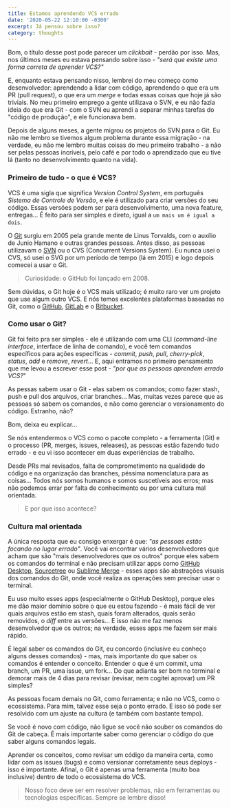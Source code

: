 ```yaml
---
title: Estamos aprendendo VCS errado
date: '2020-05-22 12:10:00 -0300'
excerpt: Já pensou sobre isso?
category: thoughts
---
```


Bom, o título desse post pode parecer um _clickbait_ - perdão por isso. Mas, nos últimos meses eu estava pensando sobre isso - _"será que existe uma forma correta de aprender VCS?"_

E, enquanto estava pensando nisso, lembrei do meu começo como desenvolvedor: aprendendo a lidar com código, aprendendo o que era um PR (pull request), o que era um _merge_ e todas essas coisas que hoje já são triviais. No meu primeiro emprego a gente utilizava o SVN, e eu não fazia ideia do que era Git - com o SVN eu aprendi a separar minhas tarefas do "código de produção", e ele funcionava bem.

Depois de alguns meses, a gente migrou os projetos do SVN para o Git. Eu não me lembro se tivemos algum problema durante essa migração - na verdade, eu não me lembro muitas coisas do meu primeiro trabalho - a não ser pelas pessoas incríveis, pelo café e por todo o aprendizado que eu tive lá (tanto no desenvolvimento quanto na vida).

### Primeiro de tudo - o que é VCS?

VCS é uma sigla que significa _Version Control System_, em português _Sistema de Controle de Versão_, e ele é utilizado para criar versões do seu código. Essas versões podem ser para desenvolvimento, uma nova feature, entregas... É feito para ser simples e direto, igual a `um mais um é igual a dois`.

O [Git](https://git-scm.com/) surgiu em 2005 pela grande mente de Linus Torvalds, com o auxílio de Junio Hamano e outras grandes pessoas. Antes disso, as pessoas utilizavam o [SVN](https://www.google.com/search?q=svn&oq=svn&aqs=chrome..69i57.777j0j1&sourceid=chrome&ie=UTF-8) ou o CVS (Concurrent Versions System). Eu nunca usei o CVS, só usei o SVG por um período de tempo (lá em 2015) e logo depois comecei a usar o Git.

> Curiosidade: o GitHub foi lançado em 2008.

Sem dúvidas, o Git hoje é o VCS mais utilizado; é muito raro ver um projeto que use algum outro VCS. E nós temos excelentes plataformas baseadas no Git, como o [GitHub](https://github.com/), [GitLab](https://about.gitlab.com/) e o [Bitbucket](https://bitbucket.org/product).

### Como usar o Git?

Git foi feito pra ser simples - ele é utilizando com uma CLI (_command-line interface_, interface de linha de comando), e você tem comandos específicos para ações específicas - _commit_, _push_, _pull_, _cherry-pick_, _status_, _add_ e _remove_, _revert_... E, aqui entramos no primeiro pensamento que me levou a escrever esse post - _"por que as pessoas aprendem errado VCS?_"

As pessas sabem usar o Git - elas sabem os comandos; como fazer stash, push e pull dos arquivos, criar branches... Mas, muitas vezes parece que as pessoas só sabem os comandos, e não como gerenciar o versionamento do código. Estranho, não?

Bom, deixa eu explicar...

Se nós entendermos o VCS como o pacote completo - a ferramenta (Git) e o processo (PR, merges, issues, releases), as pessoas estão fazendo tudo errado - e eu vi isso acontecer em duas experiências de trabalho.

Desde PRs mal revisados, falta de comprometimento na qualidade do código e na organização das branches, péssima nomenclatura para as coisas... Todos nós somos humanos e somos suscetíveis aos erros; mas não podemos errar por falta de conhecimento ou por uma cultura mal orientada.

> E por que isso acontece?

### Cultura mal orientada

A única resposta que eu consigo enxergar é que: _"as pessoas estão focando no lugar errado"_. Você vai encontrar vários desenvolvedores que acham que são "mais desenvolvedores que os outros" porque eles sabem os comandos do terminal e não precisam utilizar apps como [GitHub Desktop](https://desktop.github.com/), [Sourcetree](https://www.sourcetreeapp.com/) ou [Sublime Merge](https://www.sublimemerge.com/) - esses apps são abstrações visuais dos comandos do Git, onde você realiza as operações sem precisar usar o terminal.

Eu uso muito esses apps (especialmente o GitHub Desktop), porque eles me dão maior domínio sobre o que eu estou fazendo - é mais fácil de ver quais arquivos estão em stash, quais foram alterados, quais serão removidos, o _diff_ entre as versões... E isso não me faz menos desenvolvedor que os outros; na verdade, esses apps me fazem ser mais rápido.

É legal saber os comandos do Git, eu concordo (inclusive eu conheço alguns desses comandos) - mas, mais importante do que saber os comandos é entender o conceito. Entender o que é um commit, uma branch, um PR, uma issue, um fork... Do que adianta ser bom no terminal e demorar mais de 4 dias para revisar (revisar, nem cogitei aprovar) um PR simples?

As pessoas focam demais no Git, como ferramenta; e não no VCS, como o ecossistema. Para mim, talvez esse seja o ponto errado. E isso só pode ser resolvido com um ajuste na cultura (e também com bastante tempo).

Se você é novo com código, não ligue se você não souber os comandos do Git de cabeça. É mais importante saber como gerenciar o código do que saber alguns comandos legais.

Aprender os conceitos, como revisar um código da maneira certa, como lidar com as issues (bugs) e como versionar corretamente seus deploys - isso é importante. Afinal, o Git é apenas uma ferramenta (muito boa inclusive) dentro de todo o ecossistema do VCS.

> Nosso foco deve ser em resolver problemas, não em ferramentas ou tecnologias específicas. Sempre se lembre disso!
